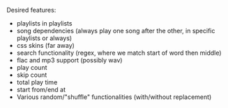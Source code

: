 Desired features:

* playlists in playlists
* song dependencies (always play one song after the other, in specific playlists or always)
* css skins (far away)
* search functionality (regex, where we match start of word then middle)
* flac and mp3 support (possibly wav)
* play count
* skip count
* total play time
* start from/end at
* Various random/"shuffle" functionalities (with/without replacement)
